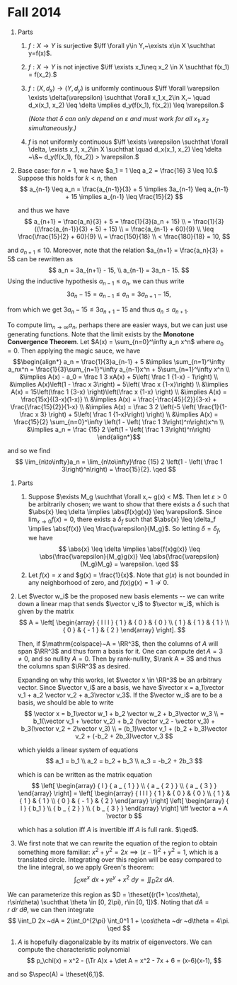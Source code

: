 # Fall 2014

1. Parts
   1. $f:X \to Y$ is surjective $\iff \forall y\in Y,~\exists x\in X \suchthat y=f(x)$.
   2. $f:X \to Y$ is not injective $\iff \exists x_1\neq x_2 \in X \suchthat f(x_1) = f(x_2).$
   3. $f: (X, d_x) \to (Y, d_y)$ is uniformly continuous $\iff \forall \varepsilon \exists \delta(\varepsilon) \suchthat \forall x_1,x_2\in X,~ \quad d_x(x_1, x_2) \leq \delta \implies d_y(f(x_1), f(x_2)) \leq \varepsilon.$

      *(Note that $\delta$ can only depend on $\varepsilon$ and must work for all $x_1, x_2$ simultaneously.)*
   4. $f$ is not uniformly continuous $\iff \exists \varepsilon \suchthat \forall \delta, \exists x_1, x_2\in X \suchthat \quad d_x(x_1, x_2) \leq \delta ~\&~ d_y(f(x_1), f(x_2)) > \varepsilon.$

2. Base case: for $n=1$, we have $a_1 = 1 \leq a_2 = \frac{16} 3 \leq 10.$ Suppose this holds for $k < n$, then 
$$
a_{n-1} \leq a_n = \frac{a_{n-1}}{3} + 5 \implies 3a_{n-1} \leq a_{n-1} + 15 \implies a_{n-1} \leq \frac{15}{2}
$$

   and thus we have
$$
a_{n+1} = \frac{a_n}{3} + 5 = \frac{1}{3}(a_n + 15) \\ 
= \frac{1}{3}((\frac{a_{n-1}}{3} + 5) + 15) \\
= \frac{a_{n-1} + 60}{9} \\
\leq \frac{\frac{15}{2} + 60}{9} \\
= \frac{150}{18} \\
< \frac{180}{18} = 10,
$$

and $a_{n+1} \leq 10$. Moreover, note that the relation $a_{n+1} = \frac{a_n}{3} + 5$ can be rewritten as 
$$
a_n = 3a_{n+1} - 15, \\ 
a_{n-1} = 3a_n - 15.
$$ Using the inductive hypothesis $a_{n-1} \leq a_n$, we can thus write
$$
3a_n - 15 = a_{n-1} \leq a_n = 3a_{n+1} - 15,
$$

from which we get $3a_{n} - 15 \leq 3a_{n+1} - 15$ and thus $a_{n} \leq a_{n+1}$.

To compute $\lim_{n\to\infty}a_n$, perhaps there are easier ways, but we can just use generating functions. Note that the limit exists by the **Monotone Convergence Theorem**. Let $A(x) = \sum_{n=0}^\infty a_n x^n$ where $a_0 = 0$. Then applying the magic sauce, we have
$$\begin{align*}
a_n = \frac{1}{3}a_{n-1} + 5 &\implies \sum_{n=1}^\infty a_nx^n = \frac{1}{3}\sum_{n=1}^\infty a_{n-1}x^n + 5\sum_{n=1}^\infty x^n \\
&\implies A(x) - a_0 = \frac 1 3 xA(x) + 5\left( \frac 1 {1-x} - 1\right) \\
&\implies A(x)\left(1 - \frac x 3\right) = 5\left( \frac x {1-x}\right) \\
&\implies A(x) = 15\left(\frac 1 {3-x} \right)\left(\frac x {1-x} \right) \\
&\implies A(x) = \frac{15x}{(3-x)(1-x)} \\
&\implies A(x) = \frac{-\frac{45}{2}}{3-x} + \frac{\frac{15}{2}}{1-x} \\
&\implies A(x) = \frac 3 2 \left(-5 \left( \frac{1}{1-\frac x 3} \right) + 5\left( \frac 1 {1-x}\right) \right) \\
&\implies A(x) = \frac{15}{2} \sum_{n=0}^\infty \left(1 - \left( \frac 1 3\right)^n\right)x^n \\
&\implies a_n = \frac {15} 2 \left(1 - \left( \frac 1 3\right)^n\right)
\end{align*}$$

and so we find 
$$
\lim_{n\to\infty}a_n = \lim_{n\to\infty}\frac {15} 2 \left(1 - \left( \frac 1 3\right)^n\right) = \frac{15}{2}. \qed
$$

1. Parts
   1. Suppose $\exists M_g \suchthat \forall x,~ g(x) < M$. Then let $\varepsilon > 0$ be arbitrarily chosen; we want to show that there exists a $\delta$ such that $\abs{x} \leq \delta \implies \abs{f(x)g(x)} \leq \varepsilon$. Since $\lim_{x\to 0} f(x) = 0$, there exists a $\delta_f$ such that $\abs{x} \leq \delta_f \implies \abs{f(x)} \leq \frac{\varepsilon}{M_g}$. So letting $\delta = \delta_f$, we have
$$
\abs{x} \leq \delta \implies \abs{f(x)g(x)} \leq \abs{\frac{\varepsilon}{M_g}g(x)} \leq \abs{\frac{\varepsilon}{M_g}M_g} = \varepsilon. \qed 
$$ 
     1. Let $f(x) = x$ and $g(x) = \frac{1}{x}$. Note that $g(x)$ is not bounded in any neighborhood of zero, and $f(x)g(x) = 1 \not\to 0$.

1. Let $\vector w_i$ be the proposed new basis elements -- we can write down a linear map that sends $\vector v_i$ to $\vector w_i$, which is given by the matrix 
$$
A = \left[ \begin{array} { l l l } { 1 } & { 0 } & { 0 } \\ { 1 } & { 1 } & { 1 } \\ { 0 } & { - 1 } & { 2 } \end{array} \right].
$$

    Then, if $\mathrm{colspace}~A = \RR^3$, then the columns of $A$ will span $\RR^3$ and thus form a basis for it. One can compute $\det A = 3 \neq 0$, and so $\mathrm{nullity}~A = 0$. Then by rank-nullity, $\rank A = 3$ and thus the columns span $\RR^3$ as desired.

    Expanding on why this works, let $\vector x \in \RR^3$ be an arbitrary vector. Since $\vector v_i$ are a basis, we have $\vector x = a_1\vector v_1 + a_2 \vector v_2 + a_3\vector v_3$. If the $\vector w_i$ are to be a basis, we should be able to write 
  $$
  \vector x = b_1\vector w_1 + b_2 \vector w_2 + b_3\vector w_3 \\ 
  = b_1(\vector v_1 + \vector v_2) + b_2 (\vector v_2 - \vector v_3) + b_3(\vector v_2 + 2\vector v_3) \\
  = (b_1)\vector v_1 + (b_2 + b_3)\vector v_2 + (-b_2 + 2b_3)\vector v_3
  $$

    which yields a linear system of equations
  $$
  a_1 = b_1 \\
  a_2 = b_2 + b_3 \\
  a_3 = -b_2 + 2b_3
  $$

    which is can be written as the matrix equation
  $$
  \left[ \begin{array} { l } { a _ { 1 } } \\ { a _ { 2 } } \\ { a _ { 3 } } \end{array} \right] = \left[ \begin{array} { l l l } { 1 } & { 0 } & { 0 } \\ { 1 } & { 1 } & { 1 } \\ { 0 } & { - 1 } & { 2 } \end{array} \right] \left[ \begin{array} { l } { b_1 } \\ { b _ { 2 } } \\ { b _ { 3 } } \end{array} \right] \iff \vector a = A \vector b
  $$

    which has a solution iff $A$ is invertible iff $A$ is full rank. $\qed$.

1. We first note that we can rewrite the equation of the region to obtain something more familiar: $x^2 + y^2 = 2x \implies (x-1)^2 + y^2 = 1$, which is a translated circle. Integrating over this region will be easy compared to the line integral, so we apply Green's theorem:
$$
\int_C xe^x ~dx + ye^y +x^2 ~dy = \iint_D 2x ~dA.
$$

  We can parameterize this region as $D = \theset{(r(1+ \cos\theta), r\sin\theta) \suchthat \theta \in [0, 2\pi), r\in [0, 1]}$. Noting that $dA = r~dr~d\theta$, we can then integrate
$$
\iint_D 2x ~dA = 2\int_0^{2\pi} \int_0^1 1 + \cos\theta ~dr ~d\theta = 4\pi. \qed
$$

1. $A$ is hopefully diagonalizable by its matrix of eigenvectors. We can compute the characteristic polynomial
$$
p_\chi(x) = x^2 - (\Tr A)x + \det A = x^2 - 7x + 6 = (x-6)(x-1),
$$

and so $\spec(A) = \theset{6,1}$.